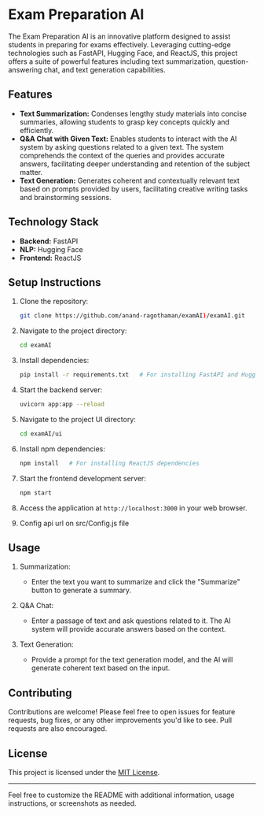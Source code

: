 
# Exam Preparation AI

The Exam Preparation AI is an innovative platform designed to assist students in preparing for exams effectively. Leveraging cutting-edge technologies such as FastAPI, Hugging Face, and ReactJS, this project offers a suite of powerful features including text summarization, question-answering chat, and text generation capabilities.

## Features

- **Text Summarization:** Condenses lengthy study materials into concise summaries, allowing students to grasp key concepts quickly and efficiently.
- **Q&A Chat with Given Text:** Enables students to interact with the AI system by asking questions related to a given text. The system comprehends the context of the queries and provides accurate answers, facilitating deeper understanding and retention of the subject matter.
- **Text Generation:** Generates coherent and contextually relevant text based on prompts provided by users, facilitating creative writing tasks and brainstorming sessions.

## Technology Stack

- **Backend:** FastAPI
- **NLP:** Hugging Face
- **Frontend:** ReactJS

## Setup Instructions

1. Clone the repository:

   ```bash
   git clone https://github.com/anand-ragothaman/examAI)/examAI.git

2. Navigate to the project directory:

   ```bash
   cd examAI
   ```

3. Install dependencies:

   ```bash
   pip install -r requirements.txt   # For installing FastAPI and Hugging Face dependencies
   ```

4. Start the backend server:

   ```bash
   uvicorn app:app --reload
   ```
   
5. Navigate to the project UI directory:

   ```bash
   cd examAI/ui
   ```

6. Install npm dependencies:

   ```bash
   npm install   # For installing ReactJS dependencies
   ```

7. Start the frontend development server:

   ```bash
   npm start
   ```

6. Access the application at `http://localhost:3000` in your web browser.

7. Config api url on src/Config.js file


## Usage

1. Summarization:
   - Enter the text you want to summarize and click the "Summarize" button to generate a summary.
  
2. Q&A Chat:
   - Enter a passage of text and ask questions related to it. The AI system will provide accurate answers based on the context.

3. Text Generation:
   - Provide a prompt for the text generation model, and the AI will generate coherent text based on the input.

## Contributing

Contributions are welcome! Please feel free to open issues for feature requests, bug fixes, or any other improvements you'd like to see. Pull requests are also encouraged.

## License

This project is licensed under the [MIT License](LICENSE).

---

Feel free to customize the README with additional information, usage instructions, or screenshots as needed.
